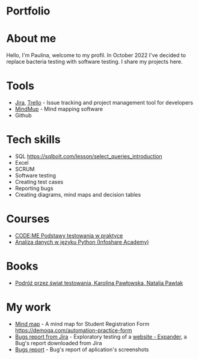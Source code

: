 # Portfolio
# About me
Hello, I'm Paulina, welcome to my profil. 
In October 2022 I've decided to replace bacteria testing with software testing. I share my projects here.

# Tools
  - [Jira](https://www.atlassian.com/software/jira0), [Trello](https://trello.com/) - Issue tracking and project management tool for developers
  - [MindMup](https://www.mindmup.com/) - Mind mapping software
  - Github
# Tech skills
  - SQL
https://sqlbolt.com/lesson/select_queries_introduction
  - Excel 
  - SCRUM
  - Software testing
  - Creating test cases
  - Reporting bugs
  - Creating diagrams, mind maps and decision tables
# Courses
  - [CODE:ME Podstawy testowania w praktyce](https://codeme.pl/testowanie-zdalnie/)
  - [Analiza danych w języku Python (Infoshare Academy)](https://infoshareacademy.com/)
# Books
  - [Podróż przez świat testowania, Karolina Pawłowska, Natalia Pawlak](https://www.funwithbugs.com/store/)
 # My work
 - [Mind map](https://drive.google.com/file/d/1N682KgzyqZFY9rNiXinJQ6kmcBnKzHpS/view?usp=share_link) - A mind map for Student Registration Form https://demoqa.com/automation-practice-form
 - [Bugs report from Jira](https://drive.google.com/file/d/1MMHXz2F2TVkX5-vA5sbFSKUcXfa0xWX7/view?usp=share_link) - Exploratory testing of a [website - Expander](https://www.expander.pl/), a Bug's report downloaded from Jira 
 - [Bugs report](https://drive.google.com/file/d/1LDbqxUY9XQsb7IwyTQ03eLgZ5b901foj/view?usp=share_link) - Bug's report of aplication's screenshots 
 
